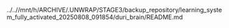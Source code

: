 ../..//mnt/h/ARCHIVE/.UNWRAP/STAGE3/backup_repository/learning_system_fully_activated_20250808_091854/duri_brain/README.md